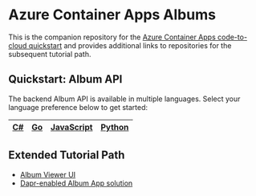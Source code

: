 # Azure Container Apps Albums 

This is the companion repository for the [Azure Container Apps code-to-cloud quickstart]() and provides additional links to repositories for the subsequent tutorial path. 

## Quickstart: Album API

The backend Album API is available in multiple languages. Select your language preference below to get started: 

| [C#](https://github.com/azure-samples/containerapps-albumapi-csharp) | [Go](https://github.com/azure-samples/containerapps-albumapi-go) | [JavaScript](https://github.com/azure-samples/containerapps-albumapi-javascript) | [Python](https://github.com/azure-samples/containerapps-albumapi-python) |
| ---  | --- | --- | --- |

## Extended Tutorial Path

- [Album Viewer UI](https://github.com/azure-samples/containerapps-albumui)
- [Dapr-enabled Album App solution](https://github.com/azure-samples/containerapps-dapralbums)
